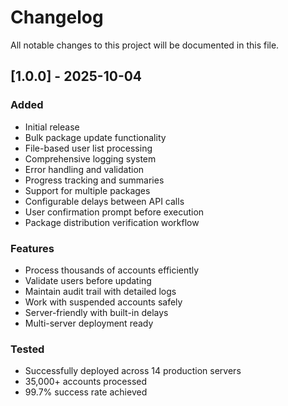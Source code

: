 # Changelog

All notable changes to this project will be documented in this file.

## [1.0.0] - 2025-10-04

### Added
- Initial release
- Bulk package update functionality
- File-based user list processing
- Comprehensive logging system
- Error handling and validation
- Progress tracking and summaries
- Support for multiple packages
- Configurable delays between API calls
- User confirmation prompt before execution
- Package distribution verification workflow

### Features
- Process thousands of accounts efficiently
- Validate users before updating
- Maintain audit trail with detailed logs
- Work with suspended accounts safely
- Server-friendly with built-in delays
- Multi-server deployment ready

### Tested
- Successfully deployed across 14 production servers
- 35,000+ accounts processed
- 99.7% success rate achieved
